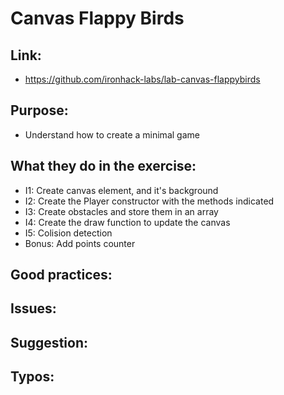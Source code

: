 # Canvas Flappy Birds

## Link:
  - https://github.com/ironhack-labs/lab-canvas-flappybirds

## Purpose:
  - Understand how to create a minimal game

## What they do in the exercise:
  - I1: Create canvas element, and it's background
  - I2: Create the Player constructor with the methods indicated
  - I3: Create obstacles and store them in an array
  - I4: Create the draw function to update the canvas
  - I5: Colision detection
  - Bonus: Add points counter

## Good practices:

## Issues:

## Suggestion:

## Typos: